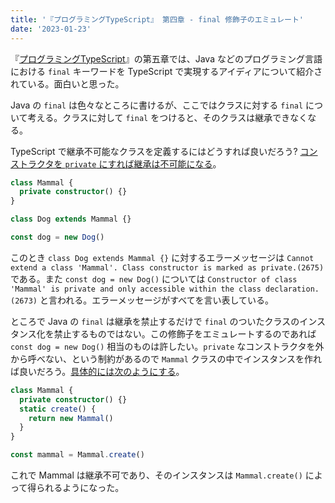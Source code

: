 ```yaml
---
title: '『プログラミングTypeScript』 第四章 - final 修飾子のエミュレート'
date: '2023-01-23'
---
```


『[プログラミングTypeScript](https://www.oreilly.co.jp/books/9784873119045/)』の第五章では、Java などのプログラミング言語における `final` キーワードを TypeScript で実現するアイディアについて紹介されている。面白いと思った。

Java の `final` は色々なところに書けるが、ここではクラスに対する `final` について考える。クラスに対して `final` をつけると、そのクラスは継承できなくなる。

TypeScript で継承不可能なクラスを定義するにはどうすれば良いだろう? [コンストラクタを `private` にすれば継承は不可能になる](https://www.typescriptlang.org/play?#code/MYGwhgzhAECyYFsFhNA3gKGtADgJwEsA3MAFwFNpgB7AOwlLwFdhTq8AKASnQF8N+GUJBgARagHNo5AB4VaAExjwkKPhiF0G0BZOgBeaLXIB3aOIncMQA)。

```typescript
class Mammal {
  private constructor() {}
}

class Dog extends Mammal {}

const dog = new Dog()
```

このとき `class Dog extends Mammal {}` に対するエラーメッセージは `Cannot extend a class 'Mammal'. Class constructor is marked as private.(2675)` である。また `const dog = new Dog()` については `Constructor of class 'Mammal' is private and only accessible within the class declaration.(2673)` と言われる。エラーメッセージがすべてを言い表している。

ところで Java の `final` は継承を禁止するだけで `final` のついたクラスのインスタンス化を禁止するものではない。この修飾子をエミュレートするのであれば `const dog = new Dog()` 相当のものは許したい。`private` なコンストラクタを外から呼べない、という制約があるので `Mammal` クラスの中でインスタンスを作れば良いだろう。[具体的には次のようにする](https://www.typescriptlang.org/ja/play?#code/MYGwhgzhAECyYFsFhNA3gKGtADgJwEsA3MAFwFNpgB7AOwlLwFdhTq8AKASnQF8toDMgWBU85MuW7oB2caSZ5a0WuQDucRMhDcB-fhhr1S0ZEhTQAvJvMgAdMHGTdQA)。

```typescript
class Mammal {
  private constructor() {}
  static create() {
    return new Mammal()
  }
}

const mammal = Mammal.create()
```

これで Mammal は継承不可であり、そのインスタンスは `Mammal.create()` によって得られるようになった。



